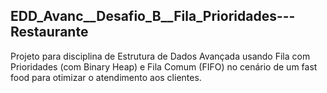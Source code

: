 ## EDD_Avanc__Desafio_B__Fila_Prioridades---Restaurante

Projeto para disciplina de Estrutura de Dados Avançada usando Fila com Prioridades (com Binary Heap) e Fila Comum (FIFO) no cenário de um fast food para otimizar o atendimento aos clientes.
